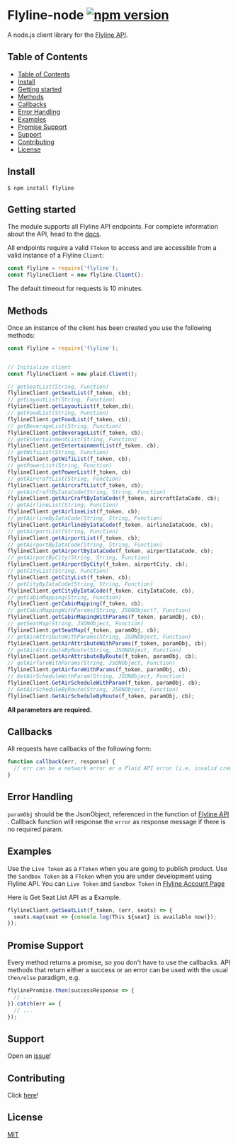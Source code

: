 Flyline-node  [![npm version](https://badge.fury.io/js/plaid.svg)](http://badge.fury.io/js/plaid)
==============

A node.js client library for the [Flyline API][1].

## Table of Contents
  - [Table of Contents](#table-of-contents)
  - [Install](#install)
  - [Getting started](#getting-started)
  - [Methods](#methods)
  - [Callbacks](#callbacks)
  - [Error Handling](#error-handling)
  - [Examples](#examples)
  - [Promise Support](#promise-support)
  - [Support](#support)
  - [Contributing](#contributing)
  - [License](#license)

## Install

```console
$ npm install flyline
```


## Getting started

The module supports all Flyline API endpoints.  For complete information about the API, head
to the [docs][2].

All endpoints require a valid `FToken` to
access and are accessible from a valid instance of a Flyline `Client`:

```javascript
const flyline = require('flyline');
const flylineClient = new flyline.Client();
```

The default timeout for requests is 10 minutes.

## Methods

Once an instance of the client has been created you use the following methods:

```javascript
const flyline = require('flyline');


// Initialize client
const flylineClient = new plaid.Client();

// getSeatList(String, Function)
flylineClient.getSeatList(f_token, cb);
// getLayoutList(String, Function)
flylineClient.getLayoutList(f_token,cb);
// getFoodList(String, Function)
flylineClient.getFoodList(f_token, cb);
// getBeverageList(String, Function)
flylineClient.getBeverageList(f_token, cb);
// getEntertainmentList(String, Function)
flylineClient.getEntertainmentList(f_token, cb);
// getWifiList(String, Function)
flylineClient.getWifiList(f_token, cb);
// getPowerList(String, Function)
flylineClient.getPowerList(f_token, cb)
// getAircraftList(String, Function)
flylineClient.getAircraftList(f_token, cb);
// getAirCraftByIataCode(String, String, Function)
flylineClient.getAirCraftByIataCode(f_token, aircraftIataCode, cb);
// getAirlineList(String, Function)
flylineClient.getAirlineList(f_token, cb);
// getAirlineByIataCode(String, String, Function)
flylineClient.getAirlineByIataCode(f_token, airlineIataCode, cb);
// getAirportList(String, Function)
flylineClient.getAirportList(f_token, cb);
// getAirportByIataCode(String, String, Function)
flylineClient.getAirportByIataCode(f_token, airportIataCode, cb);
// getAirportByCity(String, String, Function)
flylineClient.getAirportByCity(f_token, airportCity, cb);
// getCityList(String, Function)
flylineClient.getCityList(f_token, cb);
// getCityByIataCode(String, String, Function)
flylineClient.getCityByIataCode(f_token, cityIataCode, cb);
// getCabinMapping(String, Function)
flylineClient.getCabinMapping(f_token, cb);
// getCabinMapingWithParams(String, JSONObject?, Function)
flylineClient.getCabinMapingWithParams(f_token, paramObj, cb);
// getSeatMap(String, JSONObject, Function)
flylineClient.getSeatMap(f_token, paramObj, cb);
// getAirAttributeWithParams(String, JSONObject, Function)
flylineClient.getAirAttributeWithParams(f_token, paramObj, cb);
// getAirAttributeByRoute(String, JSONObject, Function)
flylineClient.getAirAttributeByRoute(f_token, paramObj, cb);
// getAirfareWithParams(String, JSONObject, Function)
flylineClient.getAirfareWithParams(f_token, paramObj, cb);
// GetAirScheduleWithParam(String, JSONObject, Function)
flylineClient.GetAirScheduleWithParam(f_token, paramObj, cb);
// GetAirScheduleByRoute(String, JSONObject, Function)
flylineClient.GetAirScheduleByRoute(f_token, paramObj, cb);
```
**All parameters are required.**

## Callbacks

All requests have callbacks of the following form:

```javascript
function callback(err, response) {
  // err can be a network error or a Plaid API error (i.e. invalid credentials)
}
```

## Error Handling

`paramObj` should be the JsonObject, referenced in the function of [Flyline API ][2].
Callback function will response the `error` as response message if there is no required param.

## Examples

Use the `Live Token` as a `FToken` when you are going to publish product.
Use the `Sandbox Token` as a `FToken` when you are under development using Flyline API. 
You can `Live Token` and `Sandbox Token` in [Flyline Account Page][3]

Here is Get Seat List API as a Example.
```javascript
flylineClient.getSeatList(f_token, (err, seats) => {
  seats.map(seat => {console.log(This ${seat} is available now)});
});
```

## Promise Support
Every method returns a promise, so you don't have to use the callbacks.
API methods that return either a success or an error can be used with the
usual `then/else` paradigm, e.g.

```javascript
flylinePromise.then(successResponse => {
  // ...
}).catch(err => {
  // ...
});
```
## Support
Open an [issue][4]!

## Contributing

Click [here][6]!

## License
[MIT][5]

[1]: https://flyline.io/
[2]: https://flyline.io/api-ref/
[3]: https://flyline.io/dashboard/access-tokens
[4]: https://github.com/FlyLine-Development/flyline_node/issues/new
[5]: https://github.com/FlyLine-Development/flyline_node/blob/master/LICENSE
[6]: ./CONTRIBUTING.md
